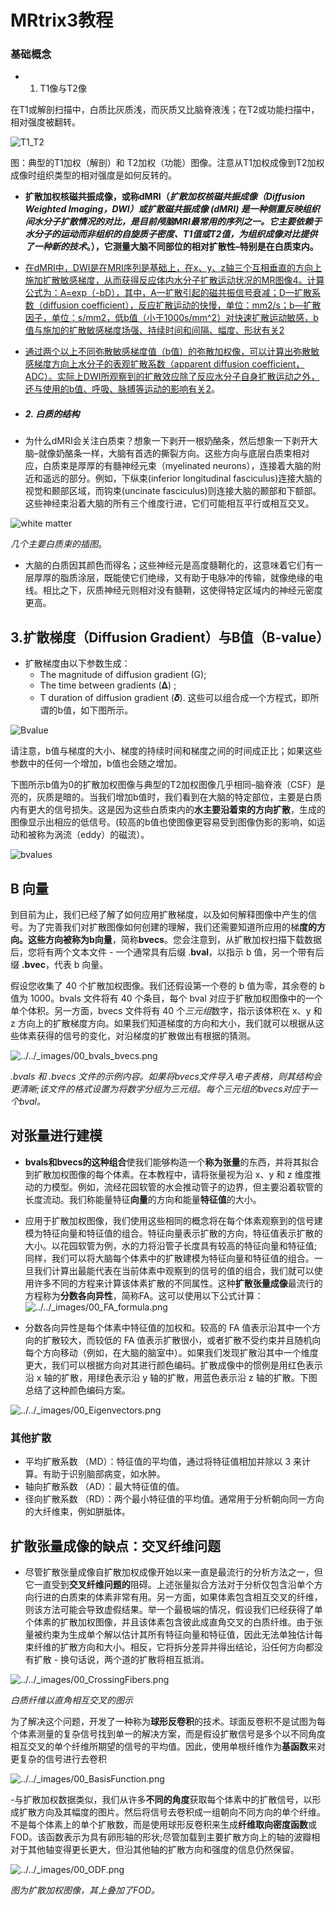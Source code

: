 # MRtrix3教程

### 基础概念

- 1. T1像与T2像

在T1或解剖扫描中，白质比灰质浅，而灰质又比脑脊液浅；在T2或功能扫描中，相对强度被翻转。

![T1_T2](https://liaopan.github.io/mrtrix/images/00_T1_T2_Intensities.png)

图：典型的T1加权（解剖）和 T2加权（功能）图像。注意从T1加权成像到T2加权成像时组织类型的相对强度是如何反转的。

- **扩散加权核磁共振成像，或称dMRI（*扩散加权核磁共振成像（Diffusion Weighted Imaging，DWI）或扩散磁共振成像 (dMRI) 是一种侧重反映组织间水分子扩散情况的对比，是目前颅脑MRI最常用的序列之一。它主要依赖于水分子的运动而非组织的自旋质子密度、T1值或T2值，为组织成像对比提供了一种新的技术*。），它测量大脑不同部位的相对扩散性–特别是在白质束内。**
- [在dMRI中，DWI是在MRI序列是基础上，在x、y、z轴三个互相垂直的方向上施加扩散敏感梯度，从而获得反应体内水分子扩散运动状况的MR图像](https://zhuanlan.zhihu.com/p/556417296)[4](https://zhuanlan.zhihu.com/p/556417296)[。计算公式为：A=exp（-bD），其中，A—扩散引起的磁共振信号衰减；D—扩散系数（diffusion coefficient），反应扩散运动的快慢，单位：mm2/s；b—扩散因子，单位：s/mm2，低b值（小于1000s/mm^2）对快速扩散运动敏感，b值与施加的扩散敏感梯度场强、持续时间和间隔、幅度、形状有关](https://zhuanlan.zhihu.com/p/112886149)[2](https://zhuanlan.zhihu.com/p/112886149)
- [通过两个以上不同弥散敏感梯度值（b值）的弥散加权像，可以计算出弥散敏感梯度方向上水分子的表观扩散系数（apparent diffusion coefficient，ADC）。实际上DWI所观察到的扩散效应除了反应水分子自身扩散运动之外，还与使用的b值、呼吸、脉搏等运动的影响有关](https://zhuanlan.zhihu.com/p/112886149)[2](https://zhuanlan.zhihu.com/p/112886149)。

- ##### 2. 白质的结构

- 为什么dMRI会关注白质束？想象一下剥开一根奶酪条，然后想象一下剥开大脑–就像奶酪条一样，大脑有首选的撕裂方向。这些方向与底层白质束相对应，白质束是厚厚的有髓神经元束（myelinated neurons），连接着大脑的附近和遥远的部分。例如，下纵束(inferior longitudinal fasciculus)连接大脑的视觉和颞部区域，而钩束(uncinate fasciculus)则连接大脑的颞部和下额部。这些神经束沿着大脑的所有三个维度行进，它们可能相互平行或相互交叉。

![white matter](https://liaopan.github.io/mrtrix/images/00_Tract_Examples.webp)

 *几个主要白质束的插图*。

- 大脑的白质因其颜色而得名；这些神经元是高度髓鞘化的，这意味着它们有一层厚厚的脂质涂层，既能使它们绝缘，又有助于电脉冲的传输，就像绝缘的电线。相比之下，灰质神经元则相对没有髓鞘，这使得特定区域内的神经元密度更高。

## 3.扩散梯度（Diffusion Gradient）与B值（B-value）

- 扩散梯度由以下参数生成：
  - The magnitude of diffusion gradient (G);
  - The time between gradients (𝚫) ;
  - T duration of diffusion gradient (𝜹). 这些可以组合成一个方程式，即所谓的b值，如下图所示。

![Bvalue](https://liaopan.github.io/mrtrix/images/00_BValue.png)

请注意，b值与梯度的大小、梯度的持续时间和梯度之间的时间成正比；如果这些参数中的任何一个增加，b值也会随之增加。

下图所示b值为0的扩散加权图像与典型的T2加权图像几乎相同–脑脊液（CSF）是亮的，灰质是暗的。当我们增加b值时，我们看到在大脑的特定部位，主要是白质内有更大的信号损失。这是因为这些白质束内的**水主要沿着束的方向扩散**，生成的图像显示出相应的低信号。(较高的b值也使图像更容易受到图像伪影的影响，如运动和被称为涡流（eddy）的磁流）。

![bvalues](https://liaopan.github.io/mrtrix/images/00_bvalues.webp)

## B 向量

到目前为止，我们已经了解了如何应用扩散梯度，以及如何解释图像中产生的信号。为了完善我们对扩散图像如何创建的理解，我们还需要知道所应用的梯**度的方向。**这些方向被称为**b向量**，简称**bvecs**。您会注意到，从扩散加权扫描下载数据后，您将有两个文本文件 - 一个通常具有后缀 .**bval**，以指示 b 值，另一个带有后缀 **.bvec**，代表 b 向量。

假设您收集了 40 个扩散加权图像。我们还假设第一个卷的 b 值为零，其余卷的 b 值为 1000。bvals 文件将有 40 个条目，每个 bval 对应于扩散加权图像中的一个单个体积。另一方面，bvecs 文件将有 40 个*三元组*数字，指示该体积在 x、y 和 z 方向上的扩散梯度方向。如果我们知道梯度的方向和大小，我们就可以根据从这些体素获得的信号的变化，对沿梯度的扩散做出有根据的猜测。

![../../_images/00_bvals_bvecs.png](https://andysbrainbook.readthedocs.io/en/latest/_images/00_bvals_bvecs.png)

*.bvals 和 .bvecs 文件的示例内容。如果将bvecs文件导入电子表格，则其结构会更清晰;该文件的格式设置为将数字分组为三元组。每个三元组的bvecs对应于一个bval。*

## 对张量进行建模

- **bvals和bvecs的这种组合**使我们能够构造一个**称为张量**的东西，并将其拟合到扩散加权图像的每个体素。在本教程中，请将张量视为沿 x、y 和 z 维度推动的力模型。例如，流经花园软管的水会推动管子的边界，但主要沿着软管的长度流动。我们称能量特征**向量**的方向和能量**特征值**的大小。

- 应用于扩散加权图像，我们使用这些相同的概念将在每个体素观察到的信号建模为特征向量和特征值的组合。特征向量表示扩散的方向，特征值表示扩散的大小。以花园软管为例，水的力将沿管子长度具有较高的特征向量和特征值;同样，我们可以将大脑每个体素中的扩散建模为特征向量和特征值的组合。一旦我们计算出最能代表在当前体素中观察到的信号的值的组合，我们就可以使用许多不同的方程来计算该体素扩散的不同属性。这种**扩散张量成像**最流行的方程称为**分数各向异性**，简称FA。这可以使用以下公式计算：![../../_images/00_FA_formula.png](https://andysbrainbook.readthedocs.io/en/latest/_images/00_FA_formula.png)

- 分数各向异性是每个体素中特征值的加权和。较高的 FA 值表示沿其中一个方向的扩散较大，而较低的 FA 值表示扩散很小，或者扩散不受约束并且随机向每个方向移动（例如，在大脑的脑室中）。如果我们发现扩散沿其中一个维度更大，我们可以根据方向对其进行颜色编码。扩散成像中的惯例是用红色表示沿 x 轴的扩散，用绿色表示沿 y 轴的扩散，用蓝色表示沿 z 轴的扩散。下图总结了这种颜色编码方案。

![../../_images/00_Eigenvectors.png](https://andysbrainbook.readthedocs.io/en/latest/_images/00_Eigenvectors.png)

### 其他扩散

- 平均扩散系数 （MD）：特征值的平均值，通过将特征值相加并除以 3 来计算。有助于识别脑部病变，如水肿。
- 轴向扩散系数 （AD）：最大特征值的值。
- 径向扩散系数 （RD）：两个最小特征值的平均值。通常用于分析朝向同一方向的大纤维束，例如胼胝体。

## 扩散张量成像的缺点：交叉纤维问题

- 尽管扩散张量成像自扩散加权成像开始以来一直是最流行的分析方法之一，但它一直受到**交叉纤维问题的**阻碍。上述张量拟合方法对于分析仅包含沿单个方向行进的白质束的体素非常有用。另一方面，如果体素包含相互交叉的纤维，则该方法可能会导致虚假结果。举一个最极端的情况，假设我们已经获得了单个体素的扩散加权图像，并且该体素包含彼此成直角交叉的白质纤维。由于张量被约束为生成单个解以估计其所有特征向量和特征值，因此无法单独估计每束纤维的扩散方向和大小。相反，它将拆分差异并得出结论，沿任何方向都没有扩散 - 换句话说，两个道的扩散将相互抵消。

![../../_images/00_CrossingFibers.png](https://andysbrainbook.readthedocs.io/en/latest/_images/00_CrossingFibers.png)

*白质纤维以直角相互交叉的图示*

为了解决这个问题，开发了一种称为**球形反卷积**的技术。球面反卷积不是试图为每个体素测量的复杂信号找到单一的解决方案，而是假设扩散信号是多个以不同角度相互交叉的单个纤维所期望的信号的平均值。因此，使用单根纤维作为**基函数**来对更复杂的信号进行去卷积

![../../_images/00_BasisFunction.png](https://andysbrainbook.readthedocs.io/en/latest/_images/00_BasisFunction.png)

-与扩散加权数据类似，我们从许多**不同的角度**获取每个体素中的扩散信号，以形成扩散方向及其幅度的图片。然后将信号去卷积成一组朝向不同方向的单个纤维。不是每个体素上的单个扩散数，而是使用球形反卷积来生成**纤维取向密度函数**或FOD。该函数表示为具有卵形轴的形状;尽管加载到主要扩散方向上的轴的波瓣相对于其他轴变得更长更大，但沿其他轴的扩散方向和强度的信息仍然保留。

![../../_images/00_ODF.png](https://andysbrainbook.readthedocs.io/en/latest/_images/00_ODF.png)

*图为扩散加权图像，其上叠加了FOD。*